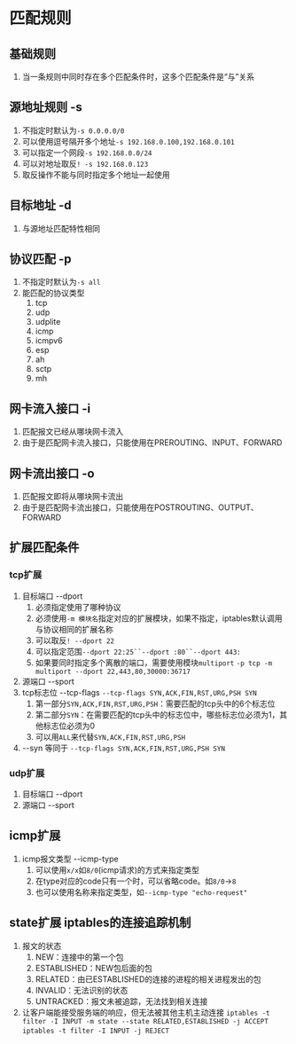 # 匹配规则

## 基础规则
1. 当一条规则中同时存在多个匹配条件时，这多个匹配条件是“与”关系

## 源地址规则 -s
1. 不指定时默认为`-s 0.0.0.0/0`
1. 可以使用逗号隔开多个地址`-s 192.168.0.100,192.168.0.101`
2. 可以指定一个网段`-s 192.168.0.0/24`
3. 可以对地址取反`! -s 192.168.0.123`
4. 取反操作不能与同时指定多个地址一起使用

## 目标地址 -d 
1. 与源地址匹配特性相同

## 协议匹配 -p
1. 不指定时默认为`-s all`
2. 能匹配的协议类型
   1. tcp
   2. udp
   3. udplite
   4. icmp
   5. icmpv6
   6. esp
   7. ah
   8. sctp
   9. mh

## 网卡流入接口 -i
1. 匹配报文已经从哪块网卡流入
2. 由于是匹配网卡流入接口，只能使用在PREROUTING、INPUT、FORWARD

## 网卡流出接口 -o
1. 匹配报文即将从哪块网卡流出
2. 由于是匹配网卡流出接口，只能使用在POSTROUTING、OUTPUT、FORWARD

## 扩展匹配条件

### tcp扩展
1. 目标端口 --dport
   1. 必须指定使用了哪种协议
   2. 必须使用`-m 模块名`指定对应的扩展模块，如果不指定，iptables默认调用与协议相同的扩展名称
   3. 可以取反`! --dport 22`
   4. 可以指定范围`--dport 22:25``--dport :80``--dport 443:`
   5. 如果要同时指定多个离散的端口，需要使用模块`multiport`  `-p tcp -m multiport --dport 22,443,80,30000:36717`
2. 源端口 --sport
3. tcp标志位 --tcp-flags
   `--tcp-flags SYN,ACK,FIN,RST,URG,PSH SYN`
   1. 第一部分`SYN,ACK,FIN,RST,URG,PSH`：需要匹配的tcp头中的6个标志位
   2. 第二部分`SYN`：在需要匹配的tcp头中的标志位中，哪些标志位必须为1，其他标志位必须为0
   3. 可以用`ALL`来代替`SYN,ACK,FIN,RST,URG,PSH`
4. --syn  等同于 `--tcp-flags SYN,ACK,FIN,RST,URG,PSH SYN`

### udp扩展
1. 目标端口 --dport
2. 源端口 --sport

## icmp扩展
1. icmp报文类型 --icmp-type
   1. 可以使用`x/x`如`8/0`(icmp请求)的方式来指定类型
   2. 在type对应的code只有一个时，可以省略code。如`8/0`->`8`
   3. 也可以使用名称来指定类型，如`--icmp-type "echo-request"`

## state扩展  iptables的连接追踪机制
1. 报文的状态
   1. NEW：连接中的第一个包
   2. ESTABLISHED：NEW包后面的包
   3. RELATED：由已ESTABLISHED的连接的进程的相关进程发出的包
   4. INVALID：无法识别的状态
   5. UNTRACKED：报文未被追踪，无法找到相关连接
2. 让客户端能接受服务端的响应，但无法被其他主机主动连接
   `iptables -t filter -I INPUT -m state --state RELATED,ESTABLISHED -j ACCEPT`
   `iptables -t filter -I INPUT -j REJECT`